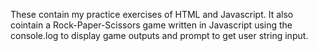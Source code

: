 These contain my practice exercises of HTML and Javascript.
It also cointain a Rock-Paper-Scissors game written in Javascript using the console.log to display game outputs and prompt to get user string input.
